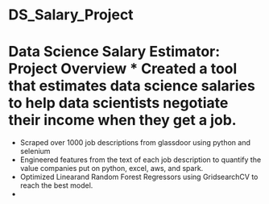 # DS_Salary_Project
# Data Science Salary Estimator: Project Overview  * Created a tool that estimates data science salaries to help data scientists negotiate their income when they get a job.
* Scraped over 1000 job descriptions from glassdoor using python and selenium
* Engineered features from the text of each job description to quantify the value companies put on python, excel, aws, and spark. 
* Optimized Linearand Random Forest Regressors using GridsearchCV to reach the best model. 
* 
